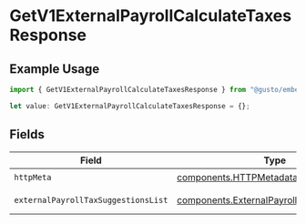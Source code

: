# GetV1ExternalPayrollCalculateTaxesResponse

## Example Usage

```typescript
import { GetV1ExternalPayrollCalculateTaxesResponse } from "@gusto/embedded-api/models/operations/getv1externalpayrollcalculatetaxes.js";

let value: GetV1ExternalPayrollCalculateTaxesResponse = {};
```

## Fields

| Field                                                                                                  | Type                                                                                                   | Required                                                                                               | Description                                                                                            |
| ------------------------------------------------------------------------------------------------------ | ------------------------------------------------------------------------------------------------------ | ------------------------------------------------------------------------------------------------------ | ------------------------------------------------------------------------------------------------------ |
| `httpMeta`                                                                                             | [components.HTTPMetadata](../../models/components/httpmetadata.md)                                     | :heavy_check_mark:                                                                                     | N/A                                                                                                    |
| `externalPayrollTaxSuggestionsList`                                                                    | [components.ExternalPayrollTaxSuggestions](../../models/components/externalpayrolltaxsuggestions.md)[] | :heavy_minus_sign:                                                                                     | Example response                                                                                       |